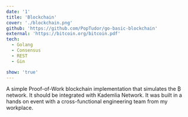 ```yaml
---
date: '1'
title: 'Blockchain'
cover: './blockchain.png'
github: 'https://github.com/PopTudor/go-basic-blockchain'
external: 'https://bitcoin.org/bitcoin.pdf'
tech:
  - Golang
  - Consensus
  - REST
  - Gin

show: 'true'
---
```


A simple Proof-of-Work blockchain implementation that simulates the ₿ network. It should be integrated with Kademlia Network.
It was built in a hands on event with a cross-functional engineering team from my workplace.
